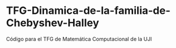 # TFG-Dinamica-de-la-familia-de-Chebyshev-Halley
Código para el TFG de Matemática Computacional de la UJI
